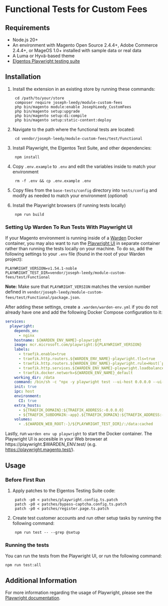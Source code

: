 # Functional Tests for Custom Fees

## Requirements

- Node.js 20+
- An environment with Magento Open Source 2.4.4+, Adobe Commerce 2.4.4+, or MageOS 1.0+ installed with sample data or 
  real data
- A Luma or Hyvä-based theme
- [Elgentos Playwright testing suite]

## Installation

1. Install the extension in an existing store by running these commands:

        cd /path/to/your/store
        composer require joseph-leedy/module-custom-fees
        php bin/magento module:enable JosephLeedy_CustomFees
        php bin/magento setup:upgrade
        php bin/magento setup:di:compile
        php bin/magento setup:static-content:deploy
2. Navigate to the path where the functional tests are located:

        cd vendor/joseph-leedy/module-custom-fees/test/Functional
3. Install Playwright, the Elgentos Test Suite, and other dependencies:

        npm install
4. Copy `.env.example` to `.env` and edit the variables inside to match your 
   environment

        rm -f .env && cp .env.example .env
5. Copy files from the `base-tests/config` directory into `tests/config` and 
   modify as needed to match your environment (_optional_)
6. Install the Playwright browsers (if running tests locally)

        npm run build

### Setting Up Warden To Run Tests With Playwright UI

If your Magento environment is running inside of a [Warden] Docker container, you may also want to run the 
[Playwright UI] in separate container rather than running the tests locally on your machine. To do so, add the 
following settings to your `.env` file (found in the root of your Warden project):

```dotenv
PLAYWRIGHT_VERSION=v1.54.1-noble
PLAYWRIGHT_TEST_DIR=vendor/joseph-leedy/module-custom-fees/test/Functional
```

**Note:** Make sure that `PLAYWRIGHT_VERSION` matches the version number defined in
`vendor/joseph-leedy/module-custom-fees/test/Functional/package.json`.

After adding these settings, create a `.warden/warden-env.yml` if you do not already have one and add the following
Docker Compose configuration to it:

```yaml
services:
  playwright:
    depends_on:
      - nginx
    hostname: ${WARDEN_ENV_NAME}-playwright
    image: mcr.microsoft.com/playwright:${PLAYWRIGHT_VERSION}
    labels:
      - traefik.enable=true
      - traefik.http.routers.${WARDEN_ENV_NAME}-playwright.tls=true
      - traefik.http.routers.${WARDEN_ENV_NAME}-playwright.rule=Host(`playwright.${TRAEFIK_DOMAIN}`)
      - traefik.http.services.${WARDEN_ENV_NAME}-playwright.loadbalancer.server.port=3001
      - traefik.docker.network=${WARDEN_ENV_NAME}_default
    working_dir: /data
    command: /bin/sh -c "npx -y playwright test --ui-host 0.0.0.0 --ui-port 3001"
    init: true
    ipc: host
    environment:
      CI: true
    extra_hosts:
      - ${TRAEFIK_DOMAIN}:${TRAEFIK_ADDRESS:-0.0.0.0}
      - ${TRAEFIK_SUBDOMAIN:-app}.${TRAEFIK_DOMAIN}:${TRAEFIK_ADDRESS:-0.0.0.0}
    volumes:
      - .${WARDEN_WEB_ROOT:-}/${PLAYWRIGHT_TEST_DIR}/:/data:cached
```

Lastly, run `warden env up playwright` to start the Docker container. The Playwright UI is accesible in your Web 
browser at https\://playwright.$WARDEN_ENV.test/ (e.g. https://playwright.magento.test/).

## Usage

### Before First Run

1. Apply patches to the Elgentos Testing Suite code:

        patch -p0 < patches/playwright.config.ts.patch
        patch -p0 < patches/bypass-captcha.config.ts.patch
        patch -p0 < patches/register.page.ts.patch
2. Create test customer accounts and run other setup tasks by running the following command:

        npm run test -- --grep @setup

### Running the tests

You can run the tests from the Playwright UI, or run the following command:

    npm run test:all

## Additional Information

For more information regarding the usage of Playwright, please see the [Playwright documentation].

[Elgentos Playwright testing suite]: https://github.com/elgentos/magento2-playwright
[Warden]: https://warden.dev
[Playwright UI]: https://playwright.dev/docs/test-ui-mode
[Playwright Documentation]: https://playwright.dev/docs/intro
